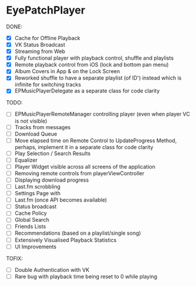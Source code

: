 # EyePatchPlayer
DONE:

- [x] Cache for Offline Playback
- [x] VK Status Broadcast
- [x] Streaming from Web
- [x] Fully functional player with playback control, shuffle and playlists
- [x] Remote playback control from iOS (lock and bottom pan menu)
- [x] Album Covers in App & on the Lock Screen
- [x] Reworked shuffle to have a separate playlist (of ID') instead which is infinite for switching tracks
- [x] EPMusicPlayerDelegate as a separate class for code clarity

TODO:

- [ ] EPMusicPlayerRemoteManager controlling player (even when player VC is not visible)
- [ ] Tracks from messages
- [ ] Download Queue
- [ ] Move elapsed time on Remote Control to UpdateProgress Method, perhaps, implement it in a separate class for code clarity
- [ ] Play Selection / Search Results
- [ ] Equalizer
- [ ] Player Widget visible across all screens of the application
- [ ] Removing remote controls from playerViewController
- [ ] Displaying download progress
- [ ] Last.fm scrobbling
- [ ] Settings Page with
-   [ ] Last.fm (once API becomes available)
-   [ ] Status broadcast
-   [ ] Cache Policy
- [ ] Global Search
- [ ] Friends Lists
- [ ] Recommendations (based on a playlist/single song)
- [ ] Extensively Visualised Playback Statistics
- [ ] UI Improvements

TOFIX:

- [ ] Double Authentication with VK
- [ ] Rare bug with playback time being reset to 0 while playing